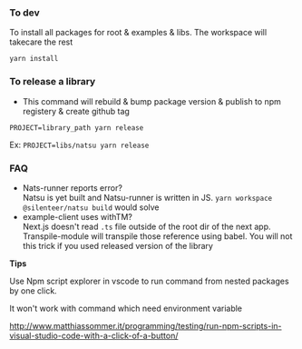 ### To dev
To install all packages for root & examples & libs. The workspace will takecare the rest
```
yarn install
```

### To release a library
- This command will rebuild & bump package version & publish to npm registery & create github tag
```
PROJECT=library_path yarn release
```
Ex: `PROJECT=libs/natsu yarn release`

### FAQ
- Nats-runner reports error?<br/> Natsu is yet built and Natsu-runner is written in JS. `yarn workspace @silenteer/natsu build` would solve
- example-client uses withTM? <br/> Next.js doesn't read `.ts` file outside of the root dir of the next app. Transpile-module will transpile those reference using babel. You will not this trick if you used released version of the library

**Tips**

Use Npm script explorer in vscode to run command from nested packages by one click.

It won't work with command which need environment variable

http://www.matthiassommer.it/programming/testing/run-npm-scripts-in-visual-studio-code-with-a-click-of-a-button/
